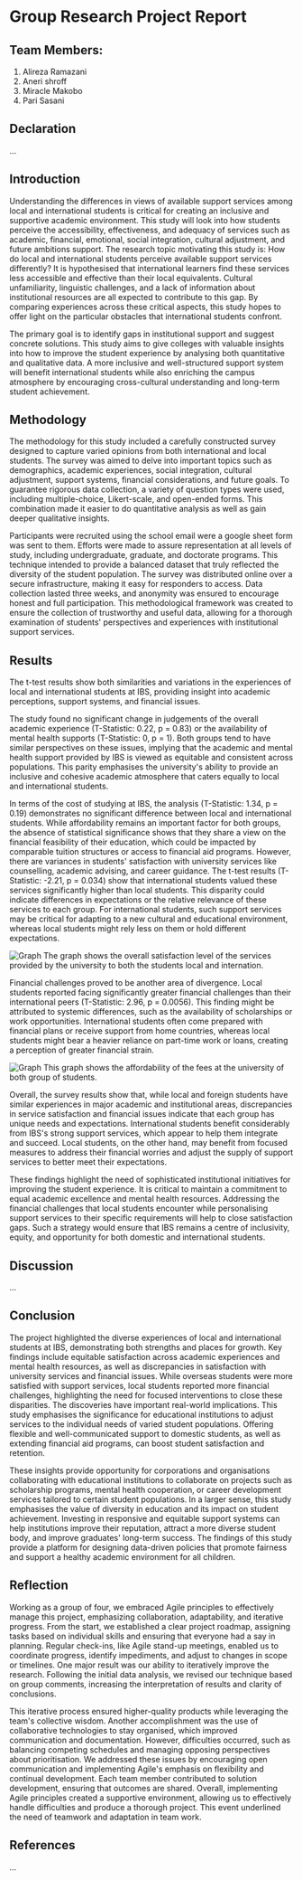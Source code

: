 # Group Research Project Report

## Team Members:
1. Alireza Ramazani
2. Aneri shroff
3. Miracle Makobo
4. Pari Sasani

## Declaration
... 

## Introduction
Understanding the differences in views of available support services among local and international students is critical for creating an inclusive and supportive academic environment. This study will look into how students perceive the accessibility, effectiveness, and adequacy of services such as academic, financial, emotional, social integration, cultural adjustment, and future ambitions support. The research topic motivating this study is: How do local and international students perceive available support services differently? It is hypothesised that international learners find these services less accessible and effective than their local equivalents. Cultural unfamiliarity, linguistic challenges, and a lack of information about institutional resources are all expected to contribute to this gap. By comparing experiences across these critical aspects, this study hopes to offer light on the particular obstacles that international students confront.

The primary goal is to identify gaps in institutional support and suggest concrete solutions. This study aims to give colleges with valuable insights into how to improve the student experience by analysing both quantitative and qualitative data. A more inclusive and well-structured support system will benefit international students while also enriching the campus atmosphere by encouraging cross-cultural understanding and long-term student achievement.


## Methodology
The methodology for this study included a carefully constructed survey designed to capture varied opinions from both international and local students. The survey was aimed to delve into important topics such as demographics, academic experiences, social integration, cultural adjustment, support systems, financial considerations, and future goals. To guarantee rigorous data collection, a variety of question types were used, including multiple-choice, Likert-scale, and open-ended forms. This combination made it easier to do quantitative analysis as well as gain deeper qualitative insights.

Participants were recruited using the school email were a google sheet form was sent to them. Efforts were made to assure representation at all levels of study, including undergraduate, graduate, and doctorate programs. This technique intended to provide a balanced dataset that truly reflected the diversity of the student population. The survey was distributed online over a secure infrastructure, making it easy for responders to access. Data collection lasted three weeks, and anonymity was ensured to encourage honest and full participation. This methodological framework was created to ensure the collection of trustworthy and useful data, allowing for a thorough examination of students' perspectives and experiences with institutional support services.

## Results
The t-test results show both similarities and variations in the experiences of local and international students at IBS, providing insight into academic perceptions, support systems, and financial issues.

The study found no significant change in judgements of the overall academic experience (T-Statistic: 0.22, p = 0.83) or the availability of mental health supports (T-Statistic: 0, p = 1). Both groups tend to have similar perspectives on these issues, implying that the academic and mental health support provided by IBS is viewed as equitable and consistent across populations. This parity emphasises the university's ability to provide an inclusive and cohesive academic atmosphere that caters equally to local and international students.

In terms of the cost of studying at IBS, the analysis (T-Statistic: 1.34, p = 0.19) demonstrates no significant difference between local and international students. While affordability remains an important factor for both groups, the absence of statistical significance shows that they share a view on the financial feasibility of their education, which could be impacted by comparable tuition structures or access to financial aid programs. However, there are variances in students' satisfaction with university services like counselling, academic advising, and career guidance. The t-test results (T-Statistic: -2.21, p = 0.034) show that international students valued these services significantly higher than local students. This disparity could indicate differences in expectations or the relative relevance of these services to each group. For international students, such support services may be critical for adapting to a new cultural and educational environment, whereas local students might rely less on them or hold different expectations.
 
 ![Graph](https://raw.githubusercontent.com/IBS-International-Business-School/group-research-project-report-amire/refs/heads/main/drafts/Graphs/3.png)
The graph shows the overall satisfaction level of the services provided by the university to both the students local and internation.

Financial challenges proved to be another area of divergence. Local students reported facing significantly greater financial challenges than their international peers (T-Statistic: 2.96, p = 0.0056). This finding might be attributed to systemic differences, such as the availability of scholarships or work opportunities. International students often come prepared with financial plans or receive support from home countries, whereas local students might bear a heavier reliance on part-time work or loans, creating a perception of greater financial strain.

![Graph](https://raw.githubusercontent.com/IBS-International-Business-School/group-research-project-report-amire/refs/heads/main/drafts/Graphs/5.png)
This graph shows the affordability of the fees at the university of both group of students.

Overall, the survey results show that, while local and foreign students have similar experiences in major academic and institutional areas, discrepancies in service satisfaction and financial issues indicate that each group has unique needs and expectations. International students benefit considerably from IBS's strong support services, which appear to help them integrate and succeed. Local students, on the other hand, may benefit from focused measures to address their financial worries and adjust the supply of support services to better meet their expectations.

These findings highlight the need of sophisticated institutional initiatives for improving the student experience. It is critical to maintain a commitment to equal academic excellence and mental health resources. Addressing the financial challenges that local students encounter while personalising support services to their specific requirements will help to close satisfaction gaps. Such a strategy would ensure that IBS remains a centre of inclusivity, equity, and opportunity for both domestic and international students.
## Discussion
... 

## Conclusion
The project highlighted the diverse experiences of local and international students at IBS, demonstrating both strengths and places for growth. Key findings include equitable satisfaction across academic experiences and mental health resources, as well as discrepancies in satisfaction with university services and financial issues. While overseas students were more satisfied with support services, local students reported more financial challenges, highlighting the need for focused interventions to close these disparities. The discoveries have important real-world implications. This study emphasises the significance for educational institutions to adjust services to the individual needs of varied student populations. Offering flexible and well-communicated support to domestic students, as well as extending financial aid programs, can boost student satisfaction and retention.

These insights provide opportunity for corporations and organisations collaborating with educational institutions to collaborate on projects such as scholarship programs, mental health cooperation, or career development services tailored to certain student populations. In a larger sense, this study emphasises the value of diversity in education and its impact on student achievement. Investing in responsive and equitable support systems can help institutions improve their reputation, attract a more diverse student body, and improve graduates' long-term success. The findings of this study provide a platform for designing data-driven policies that promote fairness and support a healthy academic environment for all children.

## Reflection
Working as a group of four, we embraced Agile principles to effectively manage this project, emphasizing collaboration, adaptability, and iterative progress. From the start, we established a clear project roadmap, assigning tasks based on individual skills and ensuring that everyone had a say in planning. Regular check-ins, like Agile stand-up meetings, enabled us to coordinate progress, identify impediments, and adjust to changes in scope or timelines. One major result was our ability to iteratively improve the research. Following the initial data analysis, we revised our technique based on group comments, increasing the interpretation of results and clarity of conclusions.

This iterative process ensured higher-quality products while leveraging the team's collective wisdom. Another accomplishment was the use of collaborative technologies to stay organised, which improved communication and documentation. However, difficulties occurred, such as balancing competing schedules and managing opposing perspectives about prioritisation. We addressed these issues by encouraging open communication and implementing Agile's emphasis on flexibility and continual development. Each team member contributed to solution development, ensuring that outcomes are shared. Overall, implementing Agile principles created a supportive environment, allowing us to effectively handle difficulties and produce a thorough project. This event underlined the need of teamwork and adaptation in team work.
 

## References
... 